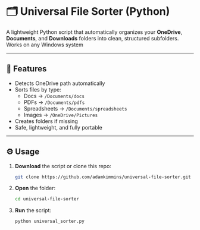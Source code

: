 # 🗂️ Universal File Sorter (Python)

A lightweight Python script that automatically organizes your **OneDrive**, **Documents**, and **Downloads** folders into clean, structured subfolders.
Works on any Windows system

---

## 🚀 Features
- Detects OneDrive path automatically
- Sorts files by type:
  - Docs → `/Documents/docs`
  - PDFs → `/Documents/pdfs`
  - Spreadsheets → `/Documents/spreadsheets`
  - Images → `/OneDrive/Pictures`
- Creates folders if missing
- Safe, lightweight, and fully portable

---

## ⚙️ Usage
1. **Download** the script or clone this repo:
   ```bash
   git clone https://github.com/adamkimmins/universal-file-sorter.git
2. **Open** the folder:
   ```bash
   cd universal-file-sorter
3. **Run** the script:
   ```bash
   python universal_sorter.py
